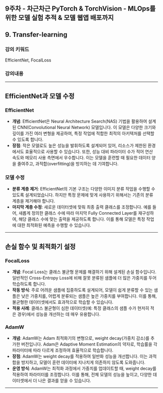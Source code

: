 ## 9주차 - 차근차근 PyTorch & TorchVision - MLOps를 위한 모델 실험 추적 & 모델 웹앱 배포까지

## 9. Transfer-learning 
### 강의 키워드
EfficientNet, FocalLoss
### 강의내용
---

## EfficientNet과 모델 수정

### EfficientNet
- **개념**: EfficientNet은 Neural Architecture Search(NAS) 기법을 활용하여 설계된 CNN(Convolutional Neural Network) 모델입니다. 이 모델은 다양한 크기와 깊이를 가진 여러 변형을 제공하여, 특정 작업에 적합한 최적의 아키텍처를 선택할 수 있도록 합니다.
- **장점**: 작은 모델로도 높은 성능을 발휘하도록 설계되어 있어, 리소스가 제한된 환경에서도 효율적으로 사용할 수 있습니다. 또한, 성능 대비 파라미터 수가 적어 연산 속도와 메모리 사용 측면에서 우수합니다. 이는 모델을 훈련할 때 필요한 데이터 양을 줄여주고, 과적합(overfitting)을 방지하는 데 기여합니다.

### 모델 수정
- **분류 계층 제거**: EfficientNet의 기본 구조는 다양한 이미지 분류 작업을 수행할 수 있도록 설계되었습니다. 하지만 특정 문제에 맞게 사용하기 위해서는 기존의 분류 계층을 제거해야 합니다.
- **마지막 계층 수정**: 새로운 데이터셋에 맞춰 최종 출력 클래스를 조정합니다. 예를 들어, 새롭게 정의한 클래스 수에 따라 마지막 Fully Connected Layer를 재구성하여, 해당 클래스 수에 맞는 출력을 제공하도록 합니다. 이를 통해 모델은 특정 작업에 대한 최적화된 예측을 수행할 수 있습니다.

---

## 손실 함수 및 최적화기 설정

### FocalLoss
- **개념**: Focal Loss는 클래스 불균형 문제를 해결하기 위해 설계된 손실 함수입니다. 일반적인 Cross-Entropy Loss에 비해 잘못 분류된 샘플에 더 많은 가중치를 두어 학습하도록 합니다.
- **작동 방식**: 주로 어려운 샘플에 집중하도록 설계되어, 모델이 쉽게 분류할 수 있는 샘플은 낮은 가중치를, 어렵게 분류되는 샘플은 높은 가중치를 부여합니다. 이를 통해, 불균형한 데이터셋에서도 효과적으로 학습할 수 있습니다.
- **적용 사례**: 클래스 불균형이 심한 데이터셋(예: 특정 클래스의 샘플 수가 현저히 적은 경우)에서 성능을 개선하는 데 매우 유용합니다.

### AdamW
- **개념**: AdamW는 Adam 최적화기의 변형으로, weight decay(가중치 감소)를 추가한 버전입니다. Adam은 Adaptive Moment Estimation의 약자로, 학습률을 각 파라미터에 따라 다르게 조정하여 효율적으로 학습합니다.
- **장점**: AdamW는 weight decay를 적용하여 일반화 성능을 개선합니다. 이는 과적합을 방지하고, 모델이 훈련 데이터에 지나치게 의존하지 않도록 도와줍니다. 
- **운영 방식**: AdamW는 최적화 과정에서 가중치를 업데이트할 때, weight decay를 적용하여 파라미터를 조정합니다. 이를 통해, 전체 모델의 성능을 높이고, 다양한 데이터셋에서 더 나은 결과를 얻을 수 있습니다.

---
